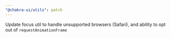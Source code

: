 ```yaml
---
"@chakra-ui/utils": patch
---
```


Update focus util to handle unsupported browsers (Safari), and ability to opt out of `requestAnimationFrame`
